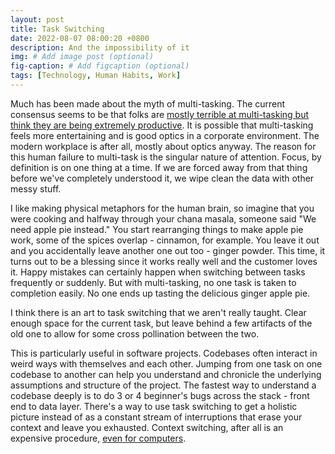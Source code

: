 ```yaml
---
layout: post
title: Task Switching
date: 2022-08-07 08:00:20 +0800
description: And the impossibility of it
img: # Add image post (optional)
fig-caption: # Add figcaption (optional)
tags: [Technology, Human Habits, Work]
---
```


Much has been made about the myth of multi-tasking. The current consensus seems to be that folks are [mostly terrible at multi-tasking but think they are being extremely productive](https://hbr.org/2010/12/you-cant-multi-task-so-stop-tr). It is possible that multi-tasking feels more entertaining and is good optics in a corporate environment. The modern workplace is after all, mostly about optics anyway. The reason for this human failure to multi-task is the singular nature of attention. Focus, by definition is on one thing at a time. If we are forced away from that thing before we've completely understood it, we wipe clean the data with other messy stuff.

I like making physical metaphors for the human brain, so imagine that you were cooking and halfway through your chana masala, someone said "We need apple pie instead." You start rearranging things to make apple pie work, some of the spices overlap - cinnamon, for example. You leave it out and you accidentally leave another one out too - ginger powder. This time, it turns out to be a blessing since it works really well and the customer loves it. Happy mistakes can certainly happen when switching between tasks frequently or suddenly. But with multi-tasking, no one task is taken to completion easily. No one ends up tasting the delicious ginger apple pie.

I think there is an art to task switching that we aren't really taught. Clear enough space for the current task, but leave behind a few artifacts of the old one to allow for some cross pollination between the two.

This is particularly useful in software projects. Codebases often interact in weird ways with themselves and each other. Jumping from one task on one codebase to another can help you understand and chronicle the underlying assumptions and structure of the project. The fastest way to understand a codebase deeply is to do 3 or 4 beginner's bugs across the stack - front end to data layer. There's a way to use task switching to get a holistic picture instead of as a constant stream of interruptions that erase your context and leave you exhausted. Context switching, after all is an expensive procedure, [even for computers](https://eli.thegreenplace.net/2018/measuring-context-switching-and-memory-overheads-for-linux-threads/).
